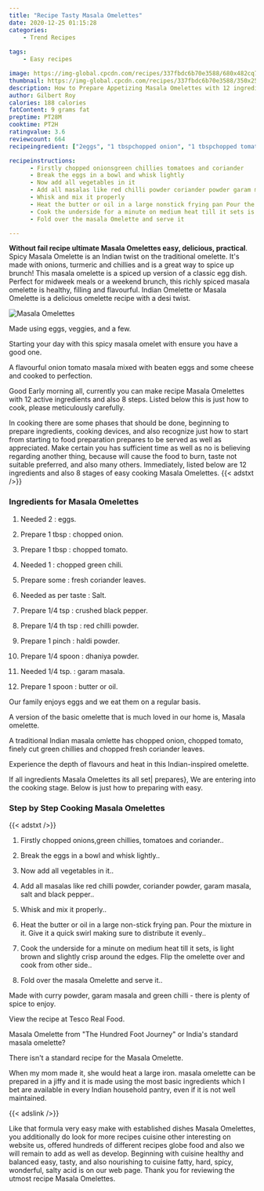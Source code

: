 ```yaml
---
title: "Recipe Tasty Masala Omelettes"
date: 2020-12-25 01:15:28
categories:
    - Trend Recipes
    
tags:
    - Easy recipes

image: https://img-global.cpcdn.com/recipes/337fbdc6b70e3588/680x482cq70/masala-omelettes-recipe-main-photo.jpg
thumbnail: https://img-global.cpcdn.com/recipes/337fbdc6b70e3588/350x250cq70/masala-omelettes-recipe-main-photo.jpg
description: How to Prepare Appetizing Masala Omelettes with 12 ingredients and 8 stages of easy cooking.
author: Gilbert Roy
calories: 188 calories
fatContent: 9 grams fat
preptime: PT28M
cooktime: PT2H
ratingvalue: 3.6
reviewcount: 664
recipeingredient: ["2eggs", "1 tbspchopped onion", "1 tbspchopped tomato", "1chopped green chili", "somefresh coriander leaves", "as per tasteSalt", "1/4 tspcrushed black pepper", "1/4 th tspred chilli powder", "1 pinchhaldi powder", "1/4 spoondhaniya powder", "1/4 tsp.garam masala", "1 spoonbutter or oil"]

recipeinstructions: 
      - Firstly chopped onionsgreen chillies tomatoes and coriander 
      - Break the eggs in a bowl and whisk lightly 
      - Now add all vegetables in it 
      - Add all masalas like red chilli powder coriander powder garam masala salt and black pepper 
      - Whisk and mix it properly 
      - Heat the butter or oil in a large nonstick frying pan Pour the mixture in it Give it a quick swirl making sure to distribute it evenly 
      - Cook the underside for a minute on medium heat till it sets is light brown and slightly crisp around the edges Flip the omelette over and cook from other side 
      - Fold over the masala Omelette and serve it

---
```




**Without fail recipe ultimate Masala Omelettes easy, delicious, practical**. Spicy Masala Omelette is an Indian twist on the traditional omelette. It&#39;s made with onions, turmeric and chillies and is a great way to spice up brunch! This masala omelette is a spiced up version of a classic egg dish. Perfect for midweek meals or a weekend brunch, this richly spiced masala omelette is healthy, filling and flavourful. Indian Omelette or Masala Omelette is a delicious omelette recipe with a desi twist.


![Masala Omelettes](https://img-global.cpcdn.com/recipes/337fbdc6b70e3588/680x482cq70/masala-omelettes-recipe-main-photo.jpg "Masala Omelettes")



Made using eggs, veggies, and a few.

Starting your day with this spicy masala omelet with ensure you have a good one.

A flavourful onion tomato masala mixed with beaten eggs and some cheese and cooked to perfection.


Good Early morning all, currently you can make recipe Masala Omelettes with 12 active ingredients and also 8 steps. Listed below this is just how to cook, please meticulously carefully.

In cooking there are some phases that should be done, beginning to prepare ingredients, cooking devices, and also recognize just how to start from starting to food preparation prepares to be served as well as appreciated. Make certain you has sufficient time as well as no is believing regarding another thing, because will cause the food to burn, taste not suitable preferred, and also many others. Immediately, listed below are 12 ingredients and also 8 stages of easy cooking Masala Omelettes.
{{< adstxt />}}

### Ingredients for Masala Omelettes


1. Needed 2 : eggs.

1. Prepare 1 tbsp : chopped onion.

1. Prepare 1 tbsp : chopped tomato.

1. Needed 1 : chopped green chili.

1. Prepare some : fresh coriander leaves.

1. Needed as per taste : Salt.

1. Prepare 1/4 tsp : crushed black pepper.

1. Prepare 1/4 th tsp : red chilli powder.

1. Prepare 1 pinch : haldi powder.

1. Prepare 1/4 spoon : dhaniya powder.

1. Needed 1/4 tsp. : garam masala.

1. Prepare 1 spoon : butter or oil.


Our family enjoys eggs and we eat them on a regular basis.

A version of the basic omelette that is much loved in our home is, Masala omelette.

A traditional Indian masala omlette has chopped onion, chopped tomato, finely cut green chillies and chopped fresh coriander leaves.

Experience the depth of flavours and heat in this Indian-inspired omelette.


If all ingredients Masala Omelettes its all set| prepares}, We are entering into the cooking stage. Below is just how to preparing with easy.

### Step by Step Cooking Masala Omelettes

{{< adstxt />}}


1. Firstly chopped onions,green chillies, tomatoes and coriander..



1. Break the eggs in a bowl and whisk lightly..



1. Now add all vegetables in it..



1. Add all masalas like red chilli powder, coriander powder, garam masala, salt and black pepper..



1. Whisk and mix it properly..



1. Heat the butter or oil in a large non-stick frying pan. Pour the mixture in it. Give it a quick swirl making sure to distribute it evenly..



1. Cook the underside for a minute on medium heat till it sets, is light brown and slightly crisp around the edges. Flip the omelette over and cook from other side..



1. Fold over the masala Omelette and serve it..




Made with curry powder, garam masala and green chilli - there is plenty of spice to enjoy.

View the recipe at Tesco Real Food.

Masala Omelette from &#34;The Hundred Foot Journey&#34; or India&#39;s standard masala omelette?

There isn&#39;t a standard recipe for the Masala Omelette.

When my mom made it, she would heat a large iron. masala omelette can be prepared in a jiffy and it is made using the most basic ingredients which I bet are available in every Indian household pantry, even if it is not well maintained.


{{< adslink />}}

Like that formula very easy make with established dishes Masala Omelettes, you additionally do look for more recipes cuisine other interesting on website us, offered hundreds of different recipes globe food and also we will remain to add as well as develop. Beginning with cuisine healthy and balanced easy, tasty, and also nourishing to cuisine fatty, hard, spicy, wonderful, salty acid is on our web page. Thank you for reviewing the utmost recipe Masala Omelettes.
